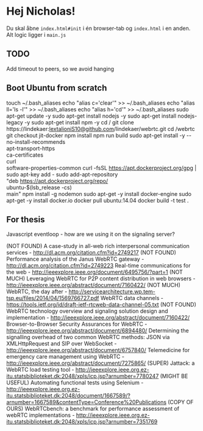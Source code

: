 # Hej Nicholas!

Du skal åbne `index.html#init` i én browser-tab og `index.html` i en anden. Alt logic ligger i `main.js`

## TODO
Add timeout to peers, so we avoid hanging

## Boot Ubuntu from scratch
touch ~/.bash_aliases
echo "alias c='clear'" >> ~/.bash_aliases
echo "alias ll='ls -l'" >> ~/.bash_aliases
echo "alias h='cd'" >> ~/.bash_aliases
sudo apt-get update -y
sudo apt-get install nodejs -y
sudo apt-get install nodejs-legacy -y
sudo apt-get install npm -y
cd / 
git clone https://lindekaer:lextalioniS10@github.com/lindekaer/webrtc.git
cd /webrtc
git checkout jit-docker
npm install
npm run build
sudo apt-get install -y --no-install-recommends \
    apt-transport-https \
    ca-certificates \
    curl \
    software-properties-common
curl -fsSL https://apt.dockerproject.org/gpg | sudo apt-key add -
sudo add-apt-repository \
       "deb https://apt.dockerproject.org/repo/ \
       ubuntu-$(lsb_release -cs) \
       main"
npm install -g nodemon
sudo apt-get -y install docker-engine
sudo apt-get -y install docker.io
docker pull ubuntu:14.04
docker build -t test .

## For thesis
Javascript eventloop - how are we using it on the signaling server?

(NOT FOUND) A case-study in all-web rich interpersonal communication services - http://dl.acm.org/citation.cfm?id=2749217
(NOT FOUND) Performance analysis of the Janus WebRTC gateway - http://dl.acm.org/citation.cfm?id=2749223
Real-time communications for the web - http://ieeexplore.ieee.org/document/6495756/?part=1
(NOT MUCH) Leveraging WebRTC for P2P content distribution in web browsers - http://ieeexplore.ieee.org/abstract/document/7160422/
(NOT MUCH) WebRTC, the day after - http://servicearchitecture.wp.tem-tsp.eu/files/2014/04/1569766727.pdf
WebRTC data channels - https://tools.ietf.org/id/draft-ietf-rtcweb-data-channel-05.txt
(NOT FOUND) WebRTC technology overview and signaling solution design and implementation - http://ieeexplore.ieee.org/abstract/document/7160422/
Browser-to-Browser Security Assurances for WebRTC - http://ieeexplore.ieee.org/abstract/document/6894480/
Determining the signalling overhead of two common WebRTC methods: JSON via XMLHttpRequest and SIP over WebSocket - http://ieeexplore.ieee.org/abstract/document/6757840/
Telemedicine for emergency care management using WebRTC - http://ieeexplore.ieee.org/abstract/document/7275865/
(SUPER) Jattack: a WebRTC load testing tool - http://ieeexplore.ieee.org.ez-itu.statsbiblioteket.dk:2048/xpls/icp.jsp?arnumber=7780247
(MIGHT BE USEFUL) Automating functional tests using Selenium - http://ieeexplore.ieee.org.ez-itu.statsbiblioteket.dk:2048/document/1667589/?arnumber=1667589&contentType=Conference%20Publications
(COPY OF OURS) WebRTCbench: a benchmark for performance assessment of webRTC implementations - http://ieeexplore.ieee.org.ez-itu.statsbiblioteket.dk:2048/xpls/icp.jsp?arnumber=7351769
